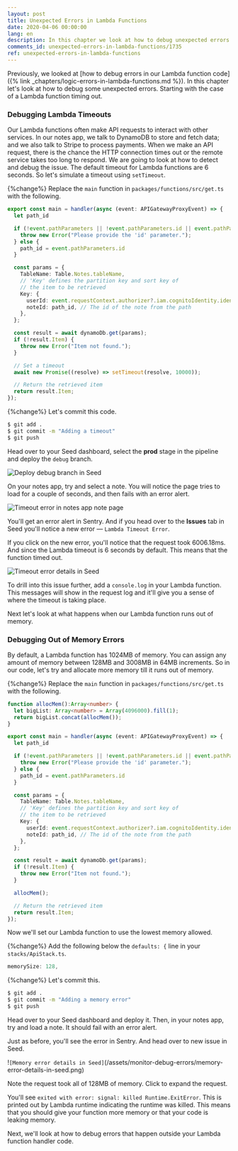 ```yaml
---
layout: post
title: Unexpected Errors in Lambda Functions
date: 2020-04-06 00:00:00
lang: en
description: In this chapter we look at how to debug unexpected errors in your Lambda functions for your serverless app. These errors include timeout errors and when your Lambda function runs out of memory.
comments_id: unexpected-errors-in-lambda-functions/1735
ref: unexpected-errors-in-lambda-functions
---
```


Previously, we looked at [how to debug errors in our Lambda function code]({% link _chapters/logic-errors-in-lambda-functions.md %}). In this chapter let's look at how to debug some unexpected errors. Starting with the case of a Lambda function timing out.

### Debugging Lambda Timeouts

Our Lambda functions often make API requests to interact with other services. In our notes app, we talk to DynamoDB to store and fetch data; and we also talk to Stripe to process payments. When we make an API request, there is the chance the HTTP connection times out or the remote service takes too long to respond. We are going to look at how to detect and debug the issue. The default timeout for Lambda functions are 6 seconds. So let's simulate a timeout using `setTimeout`.

{%change%} Replace the `main` function in `packages/functions/src/get.ts` with the following.

```typescript
export const main = handler(async (event: APIGatewayProxyEvent) => {
  let path_id

  if (!event.pathParameters || !event.pathParameters.id || event.pathParameters.id.length == 0) {
    throw new Error("Please provide the 'id' parameter.");
  } else {
    path_id = event.pathParameters.id
  }

  const params = {
    TableName: Table.Notes.tableName,
    // 'Key' defines the partition key and sort key of
    // the item to be retrieved
    Key: {
      userId: event.requestContext.authorizer?.iam.cognitoIdentity.identityId,
      noteId: path_id, // The id of the note from the path
    },
  };

  const result = await dynamoDb.get(params);
  if (!result.Item) {
    throw new Error("Item not found.");
  }

  // Set a timeout
  await new Promise((resolve) => setTimeout(resolve, 10000));

  // Return the retrieved item
  return result.Item;
});
```

{%change%} Let's commit this code.

```bash
$ git add .
$ git commit -m "Adding a timeout"
$ git push
```

Head over to your Seed dashboard, select the **prod** stage in the pipeline and deploy the `debug` branch.

![Deploy debug branch in Seed](/assets/monitor-debug-errors/deploy-debug-branch-in-seed.png)

On your notes app, try and select a note. You will notice the page tries to load for a couple of seconds, and then fails with an error alert.

![Timeout error in notes app note page](/assets/monitor-debug-errors/timeout-error-in-notes-app-note-page.png)

You'll get an error alert in Sentry. And if you head over to the **Issues** tab in Seed you'll notice a new error — `Lambda Timeout Error`.

If you click on the new error, you'll notice that the request took 6006.18ms. And since the Lambda timeout is 6 seconds by default. This means that the function timed out.

![Timeout error details in Seed](/assets/monitor-debug-errors/timeout-error-details-in-seed.png)

To drill into this issue further, add a `console.log` in your Lambda function. This messages will show in the request log and it'll give you a sense of where the timeout is taking place.

Next let's look at what happens when our Lambda function runs out of memory.

### Debugging Out of Memory Errors

By default, a Lambda function has 1024MB of memory. You can assign any amount of memory between 128MB and 3008MB in 64MB increments. So in our code, let's try and allocate more memory till it runs out of memory.

{%change%} Replace the `main` function in `packages/functions/src/get.ts` with the following.

```typescript
function allocMem():Array<number> {
  let bigList: Array<number> = Array(4096000).fill(1);
  return bigList.concat(allocMem());
}

export const main = handler(async (event: APIGatewayProxyEvent) => {
  let path_id

  if (!event.pathParameters || !event.pathParameters.id || event.pathParameters.id.length == 0) {
    throw new Error("Please provide the 'id' parameter.");
  } else {
    path_id = event.pathParameters.id
  }

  const params = {
    TableName: Table.Notes.tableName,
    // 'Key' defines the partition key and sort key of
    // the item to be retrieved
    Key: {
      userId: event.requestContext.authorizer?.iam.cognitoIdentity.identityId,
      noteId: path_id, // The id of the note from the path
    },
  };

  const result = await dynamoDb.get(params);
  if (!result.Item) {
    throw new Error("Item not found.");
  }

  allocMem();

  // Return the retrieved item
  return result.Item;
});
```

Now we'll set our Lambda function to use the lowest memory allowed.

{%change%} Add the following below the `defaults: {` line in your `stacks/ApiStack.ts`.

```typescript
memorySize: 128,
```

{%change%} Let's commit this.

```bash
$ git add .
$ git commit -m "Adding a memory error"
$ git push
```

Head over to your Seed dashboard and deploy it. Then, in your notes app, try and load a note. It should fail with an error alert.

Just as before, you'll see the error in Sentry. And head over to new issue in Seed.

  !`[Memory error details in Seed]`(/assets/monitor-debug-errors/memory-error-details-in-seed.png)

Note the request took all of 128MB of memory. Click to expand the request.

You'll see `exited with error: signal: killed Runtime.ExitError`. This is printed out by Lambda runtime indicating the runtime was killed. This means that you should give your function more memory or that your code is leaking memory.

Next, we'll look at how to debug errors that happen outside your Lambda function handler code.

